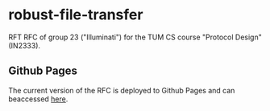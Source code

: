# robust-file-transfer

RFT RFC of group 23 ("Illuminati") for the TUM CS course "Protocol Design"
(IN2333).

## Github Pages
The current version of the RFC is deployed to Github Pages and can beaccessed
[here](https://nstangl.github.io/robust-file-transfer/).
